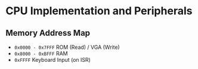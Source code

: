 # CPU Implementation and Peripherals

## Memory Address Map
* `0x0000 - 0x7FFF` ROM (Read) / VGA (Write)
* `0x8000 - 0xBFFF` RAM
* `0xFFFF` Keyboard Input (on ISR)